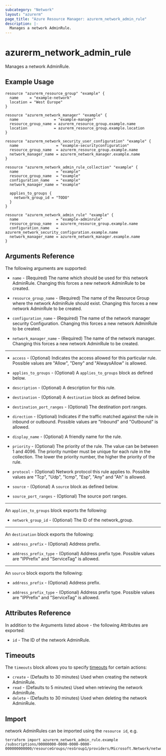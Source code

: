 ```yaml
---
subcategory: "Network"
layout: "azurerm"
page_title: "Azure Resource Manager: azurerm_network_admin_rule"
description: |-
  Manages a network AdminRule.
---
```


# azurerm_network_admin_rule

Manages a network AdminRule.

## Example Usage

```hcl
resource "azurerm_resource_group" "example" {
  name     = "example-network"
  location = "West Europe"
}

resource "azurerm_network_manager" "example" {
  name                = "example-manager"
  resource_group_name = azurerm_resource_group.example.name
  location            = azurerm_resource_group.example.location
}

resource "azurerm_network_security_user_configuration" "example" {
  name                 = "example-securityconfiguration"
  resource_group_name  = azurerm_resource_group.example.name
  network_manager_name = azurerm_network_manager.example.name
}

resource "azurerm_network_admin_rule_collection" "example" {
  name                 = "example"
  resource_group_name  = "example"
  configuration_name   = "example"
  network_manager_name = "example"

  applies_to_groups {
    network_group_id = "TODO"
  }
}

resource "azurerm_network_admin_rule" "example" {
  name                 = "example-adminrule"
  resource_group_name  = azurerm_resource_group.example.name
  configuration_name   = azurerm_network_security_configuration.example.name
  network_manager_name = azurerm_network_manager.example.name
}
```

## Arguments Reference

The following arguments are supported:

* `name` - (Required) The name which should be used for this network AdminRule. Changing this forces a new network AdminRule to be created.

* `resource_group_name` - (Required) The name of the Resource Group where the network AdminRule should exist. Changing this forces a new network AdminRule to be created.

* `configuration_name` - (Required) The name of the network manager security Configuration. Changing this forces a new network AdminRule to be created.

* `network_manager_name` - (Required) The name of the network manager. Changing this forces a new network AdminRule to be created.

---

* `access` - (Optional) Indicates the access allowed for this particular rule. Possible values are "Allow", "Deny" and "AlwaysAllow" is allowed.

* `applies_to_groups` - (Optional) A `applies_to_groups` block as defined below.

* `description` - (Optional) A description for this rule.

* `destination` - (Optional) A `destination` block as defined below.

* `destination_port_ranges` - (Optional) The destination port ranges.

* `direction` - (Optional) Indicates if the traffic matched against the rule in inbound or outbound. Possible values are "Inbound" and "Outbound" is allowed.

* `display_name` - (Optional) A friendly name for the rule.

* `priority` - (Optional) The priority of the rule. The value can be between 1 and 4096. The priority number must be unique for each rule in the collection. The lower the priority number, the higher the priority of the rule.

* `protocol` - (Optional) Network protocol this rule applies to. Possible values are "Tcp", "Udp", "Icmp", "Esp", "Any" and "Ah" is allowed.

* `source` - (Optional) A `source` block as defined below.

* `source_port_ranges` - (Optional) The source port ranges.

---

An `applies_to_groups` block exports the following:

* `network_group_id` - (Optional) The ID of the network_group.

---

An `destination` block exports the following:

* `address_prefix` - (Optional) Address prefix.

* `address_prefix_type` - (Optional) Address prefix type. Possible values are "IPPrefix" and "ServiceTag" is allowed.

---

An `source` block exports the following:

* `address_prefix` - (Optional) Address prefix.

* `address_prefix_type` - (Optional) Address prefix type. Possible values are "IPPrefix" and "ServiceTag" is allowed.

## Attributes Reference

In addition to the Arguments listed above - the following Attributes are exported:

* `id` - The ID of the network AdminRule.

## Timeouts

The `timeouts` block allows you to specify [timeouts](https://www.terraform.io/docs/configuration/resources.html#timeouts) for certain actions:

* `create` - (Defaults to 30 minutes) Used when creating the network AdminRule.
* `read` - (Defaults to 5 minutes) Used when retrieving the network AdminRule.
* `delete` - (Defaults to 30 minutes) Used when deleting the network AdminRule.

## Import

network AdminRules can be imported using the `resource id`, e.g.

```shell
terraform import azurerm_network_admin_rule.example /subscriptions/00000000-0000-0000-0000-000000000000/resourceGroups/resGroup1/providers/Microsoft.Network/networkManagers/networkManager1/securityConfigurations/securityConfiguration1/ruleCollections/ruleCollection1/rules/rule1
```
